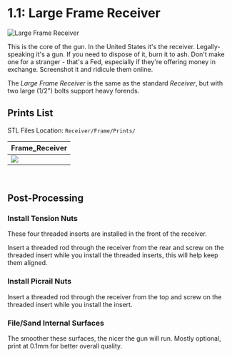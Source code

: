 # 1.1: Large Frame Receiver

![Large Frame Receiver](Frame/Assembly_htmldoc.jpg)

This is the core of the gun. In the United States it's the receiver.
Legally-speaking it's a gun. If you need to dispose of it, burn it to ash.
Don't make one for a stranger - that's a Fed, especially if they're offering
money in exchange. Screenshot it and ridicule them online.

The *Large Frame Receiver* is the same as the standard *Receiver*, but with
two large (1/2") bolts support heavy forends.

<!-- NEW PAGE -->
## Prints List
STL Files Location: `Receiver/Frame/Prints/`

| Frame_Receiver |
|-|
|![](Frame/Prints/Frame_Receiver_thumb.jpg)|
<br/>

<!-- NEW PAGE -->
## Post-Processing

### Install Tension Nuts
These four threaded inserts are installed in the front of the receiver.

Insert a threaded rod through the receiver from the rear and screw on the
threaded insert while you install the threaded inserts, this will help keep
them aligned.

### Install Picrail Nuts
Insert a threaded rod through the receiver from the top and screw on the
threaded insert while you install the insert.


### File/Sand Internal Surfaces
The smoother these surfaces, the nicer the gun will run. Mostly optional, print
at 0.1mm for better overall quality.
